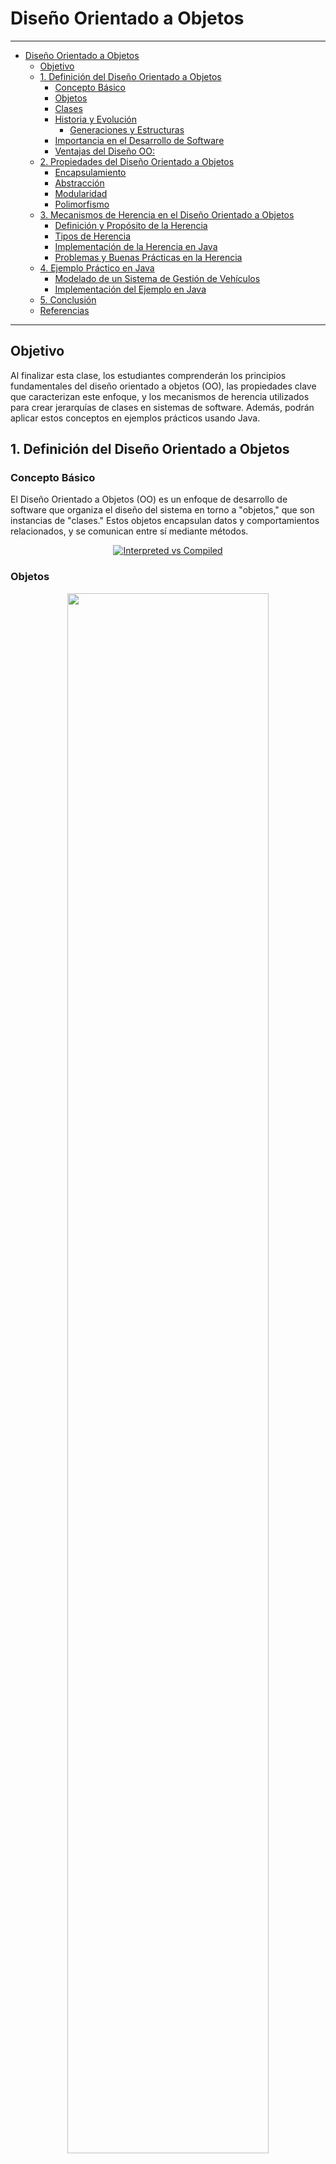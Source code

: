 # Diseño Orientado a Objetos

---

<!-- @import "[TOC]" {cmd="toc" depthFrom=1 depthTo=6 orderedList=false} -->

<!-- code_chunk_output -->

- [Diseño Orientado a Objetos](#diseño-orientado-a-objetos)
  - [Objetivo](#objetivo)
  - [1. Definición del Diseño Orientado a Objetos](#1-definición-del-diseño-orientado-a-objetos)
    - [Concepto Básico](#concepto-básico)
    - [Objetos](#objetos)
    - [Clases](#clases)
    - [Historia y Evolución](#historia-y-evolución)
      - [Generaciones y Estructuras](#generaciones-y-estructuras)
    - [Importancia en el Desarrollo de Software](#importancia-en-el-desarrollo-de-software)
    - [Ventajas del Diseño OO:](#ventajas-del-diseño-oo)
  - [2. Propiedades del Diseño Orientado a Objetos](#2-propiedades-del-diseño-orientado-a-objetos)
    - [Encapsulamiento](#encapsulamiento)
    - [Abstracción](#abstracción)
    - [Modularidad](#modularidad)
    - [Polimorfismo](#polimorfismo)
  - [3. Mecanismos de Herencia en el Diseño Orientado a Objetos](#3-mecanismos-de-herencia-en-el-diseño-orientado-a-objetos)
    - [Definición y Propósito de la Herencia](#definición-y-propósito-de-la-herencia)
    - [Tipos de Herencia](#tipos-de-herencia)
    - [Implementación de la Herencia en Java](#implementación-de-la-herencia-en-java)
    - [Problemas y Buenas Prácticas en la Herencia](#problemas-y-buenas-prácticas-en-la-herencia)
  - [4. Ejemplo Práctico en Java](#4-ejemplo-práctico-en-java)
    - [Modelado de un Sistema de Gestión de Vehículos](#modelado-de-un-sistema-de-gestión-de-vehículos)
    - [Implementación del Ejemplo en Java](#implementación-del-ejemplo-en-java)
  - [5. Conclusión](#5-conclusión)
  - [Referencias](#referencias)

<!-- /code_chunk_output -->


---

## Objetivo

Al finalizar esta clase, los estudiantes comprenderán los principios fundamentales del diseño orientado a objetos (OO), las propiedades clave que caracterizan este enfoque, y los mecanismos de herencia utilizados para crear jerarquías de clases en sistemas de software. Además, podrán aplicar estos conceptos en ejemplos prácticos usando Java.


## 1. Definición del Diseño Orientado a Objetos

### Concepto Básico

El Diseño Orientado a Objetos (OO) es un enfoque de desarrollo de software que organiza el diseño del sistema en torno a "objetos," que son instancias de "clases." Estos objetos encapsulan datos y comportamientos relacionados, y se comunican entre sí mediante métodos.

<div align="center">

[![Interpreted vs Compiled](https://img.youtube.com/vi/pTB0EiLXUC8/hqdefault.jpg)](https://www.youtube.com/watch?v=pTB0EiLXUC8)

</div>

### Objetos

<div align="center">
  <img src="./images/objects.png" width=80%>
</div>


<div align="center">
  <img src="./images/roles1.png" width=80%>
</div>


<div align="center">
  <img src="./images/roles.png" width=80%>
</div>

### Clases

<div align="center">
  <img src="./images/class.png" width=80%>
</div>


### Historia y Evolución
El diseño orientado a objetos surgió en la década de 1960 con lenguajes como Simula y Smalltalk, y se popularizó en los años 80 y 90 con lenguajes como C++ y Java. Hoy en día, es un enfoque fundamental en el desarrollo de software moderno.

#### Generaciones y Estructuras
- First-generation languages (1954–1958)
  - FORTRAN I &emsp;&emsp; Mathematical expressions
  - ALGOL 58  &emsp;&nbsp;  &emsp; Mathematical expressions
  - Flowmatic &emsp;&nbsp;&nbsp; &emsp; Mathematical expressions
  - IPL V &emsp; &emsp; &emsp; &emsp; Mathematical expressions
  <div align="center">
    <img src="./images/topology1.png" width=80%>
  </div>
- Second-generation languages (1959–1961)
  - FORTRAN II &emsp;&emsp; Subroutines, separate compilation
  - ALGOL 60 &emsp;&emsp; &emsp;Block structure, data types
  - COBOL &emsp;&emsp; &emsp; &emsp;Data description, file handling
  - Lisp &emsp;&emsp;&emsp;&emsp;&emsp; &emsp;List processing, pointers, garbage collection
  <div align="center">
    <img src="./images/topology2.png" width=80%>
  </div>
- Third-generation languages (1962–1970)
  - PL/1 &emsp;&emsp;&emsp;&emsp;&emsp;&emsp; FORTRAN + ALGOL + COBOL
  - ALGOL 68 &emsp;&emsp; &emsp; Rigorous successor to ALGOL 60
  - Pascal &emsp;&emsp;&emsp;&emsp; &emsp;Simple successor to ALGOL 60
  - Simula &emsp;&emsp;&emsp;&emsp;&emsp; Classes, data abstraction
  <div align="center">
    <img src="./images/topology3.png" width=80%>
  </div>
- The generation gap (1970–1980)
Many different languages were invented, but few endured. However, the following are worth noting:
  - C &emsp; &emsp; &emsp; &emsp;&emsp;&emsp;&emsp;Efficient; small executables
  - FORTRAN 77 &emsp; &emsp; ANSI standardization
- Object-orientation boom (1980–1990, but few languages survive)
  - Smalltalk 80  &emsp; &emsp; &emsp; Pure object-oriented language
  - C++ &emsp; &emsp; &emsp; &emsp; &emsp;&emsp; Derived from C and Simula
  - Ada83 &emsp; &emsp; &emsp; &emsp; &emsp; Strong typing; heavy Pascal influence
  - Eiffel &emsp; &emsp; &emsp; &emsp;&emsp;&emsp;  Derived from Ada and Simula
- Emergence of frameworks (1990–today)
  Much language activity, revisions, and standardization have occurred, leading to programming frameworks.
  - Visual Basic &emsp; &emsp; &emsp;  Eased development of the graphical user interface (GUI) for Windows applications
  - Java &emsp; &emsp; &emsp; &emsp; &emsp;&emsp; Successor to Oak; designed for portability
  - Python &emsp; &emsp; &emsp; &emsp; &emsp;   Object-oriented scripting language
  - J2EE &emsp; &emsp; &emsp; &emsp;&emsp;&emsp;  Java-based framework for enterprise computing
  - .NET &emsp; &emsp; &emsp; &emsp;&emsp;&emsp;  Microsoft’s object-based framework
  - Visual C# &emsp; &emsp; &emsp; &emsp; Java competitor for the Microsoft .NET
  Framework
  - Visual Basic .NET &emsp; Visual Basic for the Microsoft .NET Framework

<div align="center">
  <img src="./images/topology4.png" width=80%>
</div>

<div align="center">
  <img src="./images/topology5.png" width=80%>
</div>

### Importancia en el Desarrollo de Software
El enfoque orientado a objetos facilita el diseño de sistemas complejos al promover la reutilización de código, la modularidad y la claridad en la estructura del software. Este enfoque es crucial para construir sistemas escalables, mantenibles y fáciles de entender.

### Ventajas del Diseño OO:

- **Modularidad**: Dividir un sistema en objetos ayuda a gestionar la complejidad y facilita el mantenimiento.
- **Reutilización**: Las clases y objetos pueden ser reutilizados en diferentes partes del sistema o en otros proyectos.
- **Flexibilidad**: El diseño OO permite modificaciones y ampliaciones sin afectar la estructura completa del sistema.

## 2. Propiedades del Diseño Orientado a Objetos

### Encapsulamiento
El encapsulamiento es el proceso de ocultar los detalles internos de un objeto y exponer solo lo necesario a través de una interfaz pública. Esto se logra mediante el uso de modificadores de acceso (público, privado, protegido) en las clases de Java.

<div align="center">
  <img src="./images/encapsulation.png" width=80%>
</div>

### Abstracción
La abstracción permite a los desarrolladores centrarse en lo esencial, ignorando los detalles complejos que no son relevantes en un contexto particular. Las clases abstractas e interfaces en Java ayudan a lograr la abstracción.

<div align="center">
  <img src="./images/abstraction0.png" width=80%>
</div>


### Modularidad
La modularidad divide el software en partes manejables, llamadas "módulos" o "clases", que pueden desarrollarse, probarse y mantener de forma independiente.

<div align="center">
  <img src="./images/modularity.png" width=80%>
</div>

### Polimorfismo
El polimorfismo permite que un objeto se comporte de diferentes maneras según el contexto. En Java, se implementa mediante la sobrecarga de métodos y la implementación de interfaces.

## 3. Mecanismos de Herencia en el Diseño Orientado a Objetos

### Definición y Propósito de la Herencia
La herencia es un mecanismo que permite que una clase (subclase o clase hija) herede atributos y métodos de otra clase (superclase o clase padre). Esto facilita la reutilización de código y la creación de jerarquías de clases que reflejan relaciones "es-un" (is-a) en el mundo real.

<div align="center">
  <img src="./images/subclass.png" width=80%>
</div>


<div align="center">
  <img src="./images/abstraction.png" width=60%>
</div>

### Tipos de Herencia
- **Herencia Simple:** Una clase hereda de una única superclase.
- **Herencia Múltiple:** Una clase hereda de más de una superclase. (No soportada directamente en Java, pero se puede simular mediante interfaces).
- **Herencia Jerárquica:** Varias clases heredan de una misma superclase.
- **Herencia Multinivel:** Una clase hereda de una subclase que a su vez es una subclase de otra clase.

### Implementación de la Herencia en Java
```java
class Vehiculo {
    String marca;
    int año;

    public Vehiculo(String marca, int año) {
        this.marca = marca;
        this.año = año;
    }

    public void encender() {
        System.out.println("El vehículo está encendido.");
    }
}

class Coche extends Vehiculo {
    int puertas;

    public Coche(String marca, int año, int puertas) {
        super(marca, año);
        this.puertas = puertas;
    }

    @Override
    public void encender() {
        System.out.println("El coche está encendido.");
    }
}
```
### Problemas y Buenas Prácticas en la Herencia
- **Problemas de Herencia Múltiple:** Java no soporta herencia múltiple para evitar la ambigüedad que podría surgir.
- **Uso Juicioso de la Herencia:** Se recomienda usar la herencia solo cuando hay una verdadera relación "es-un" entre las clases. De lo contrario, la composición podría ser más apropiada.

## 4. Ejemplo Práctico en Java

### Modelado de un Sistema de Gestión de Vehículos
   - Crear clases `Vehiculo`, `Coche`, `Moto` y `Camion`.
   - Implementar características comunes como `marca`, `año`, y métodos como `encender()` en la clase `Vehiculo`.
   - Extender `Vehiculo` para que `Coche`, `Moto` y `Camion` hereden sus atributos y métodos.
   - Utilizar polimorfismo para implementar métodos como `encender()` de manera diferente en cada subclase.

### Implementación del Ejemplo en Java
   ```java
   class Vehiculo {
       protected String marca;
       protected int año;

       public Vehiculo(String marca, int año) {
           this.marca = marca;
           this.año = año;
       }

       public void encender() {
           System.out.println("El vehículo está encendido.");
       }
   }

   class Coche extends Vehiculo {
       public Coche(String marca, int año) {
           super(marca, año);
       }

       @Override
       public void encender() {
           System.out.println("El coche está encendido.");
       }
   }

   class Moto extends Vehiculo {
       public Moto(String marca, int año) {
           super(marca, año);
       }

       @Override
       public void encender() {
           System.out.println("La moto está encendida.");
       }
   }

   public class TestVehiculos {
       public static void main(String[] args) {
           Vehiculo miCoche = new Coche("Toyota", 2020);
           Vehiculo miMoto = new Moto("Harley", 2021);

           miCoche.encender();
           miMoto.encender();
       }
   }
   ```


## 5. Conclusión

El diseño orientado a objetos es una herramienta poderosa para crear sistemas de software robustos y mantenibles. A través de la encapsulación, la abstracción, la modularidad y el polimorfismo, los desarrolladores pueden construir soluciones flexibles y escalables. La herencia, cuando se usa adecuadamente, permite la reutilización efectiva del código y la creación de estructuras jerárquicas que reflejan las relaciones naturales en el sistema. Sin embargo, es importante usar la herencia con cuidado y considerar alternativas como la composición cuando sea más apropiado. El dominio de estos conceptos permitirá a los estudiantes diseñar e implementar software de alta calidad en Java. 


## Referencias

- Grady Booch, Robert A. Maksimchuk, Michael W. Engel, Bobbi J. Young, Jim Conallen, Kelli A. Houston. *Object-Oriented Analysis and Design with Applications*. Addison-Wesley (2007), Tercera edición.
- [Fundamental Concepts of Object Oriented Programming](https://www.youtube.com/watch?v=m_MQYyJpIjg)